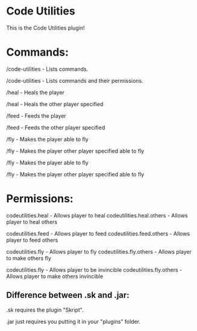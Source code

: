 # Code Utilities
This is the Code Utilities plugin!


# Commands:

/code-utilities <cmds> - Lists commands.
  
/code-utilities <perms> - Lists commands and their permissions.

/heal - Heals the player
  
/heal <player> - Heals the other player specified
  
  
/feed - Feeds the player
  
/feed <player> - Feeds the other player specified

/fly - Makes the player able to fly
  
/fly <player> - Makes the player other player specified able to fly
 
/fly - Makes the player able to fly
  
/fly <player> - Makes the player other player specified able to fly

# Permissions:

codeutilities.heal - Allows player to heal
codeutilities.heal.others - Allows player to heal others

codeutilities.feed - Allows player to feed
codeutilities.feed.others - Allows player to feed others

codeutilities.fly - Allows player to fly
codeutilities.fly.others - Allows player to make others fly

codeutilities.fly - Allows player to be invincible
codeutilities.fly.others - Allows player to make others invincible
  
  
## Difference between .sk and .jar:

.sk requires the plugin "Skript".

.jar just requires you putting it in your "plugins" folder.

